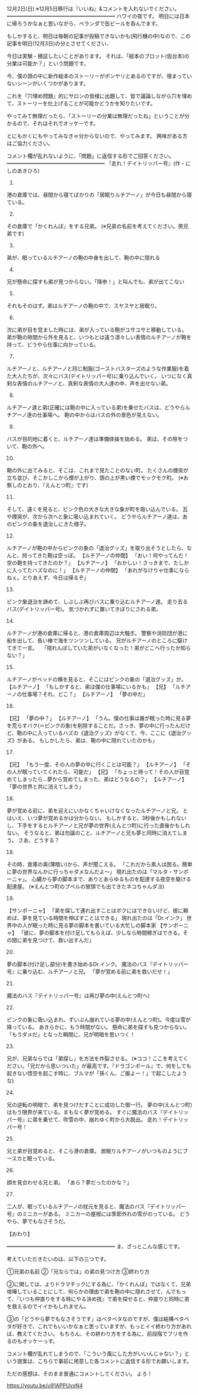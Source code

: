 12月2日(日) ※12月5日移行は『いいね』&コメントを入れないでください。
━━━━━━━━━━━━━━━━━━━━━
ハワイの夜です。
明日には日本に帰ろうかなぁと思いながら、ベランダで缶ビールを呑んでます。

もしかすると、明日は毎朝の記事が投稿できないかも(飛行機の中)なので、この記事を明日(12月3日)の分とさせてください、

今日は実験・検証したいことがあります。
それは、「絵本のプロット(仮台本)の分業は可能か？」という問題です。

今、僕の頭の中に新作絵本のストーリーがボンヤリとあるのですが、埋まっていないシーンがいくつかがあります。

これを『穴埋め問題』的にサロンの皆様に出題して、皆で議論しながら穴を埋めて、ストーリーを仕上げることが可能かどうかを知りたいです。

やってみて無理だったら、「ストーリーの分業は無理だったね」ということが分かるので、それはそれでオッケーです。

とにもかくにもやってみなきゃ分からないので、やってみます。
興味がある方はご協力ください。

コメント欄が乱れないように、「問題」に返信する形でご回答ください。
━━━━━━━━━━━━━━━━━━━
『走れ！デイトリッパー号』(作・にしのあきひろ)

1.
港の倉庫では、昼間から寝てばかりの「居眠りルチアーノ」が今日も昼間から寝ている。

2.
その倉庫で「かくれんぼ」をする兄弟。
(※兄弟の名前を考えてください。男兄弟です)

3.
弟が、眠っているルチアーノの鞄の中身を出して、鞄の中に隠れる

4.
兄が懸命に探すも弟が見つからない。「降参！」と叫んでも、弟が出てこない

5.
それもそのはず。弟はルチアーノの鞄の中で、スヤスヤと居眠り。

6.
次に弟が目を覚ました時には、弟が入っている鞄がユサユサと移動している。
弟が鞄の隙間から外を見ると、いつもとは違う凛々しい表情のルチアーノが鞄を持って、どうやら仕事に向かっている。

7.
ルチアーノと、ルチアーノと同じ制服(ゴーストバスターズのような作業服)を着た大人たちが、次々にバス(デイトリッパー号)に乗り込んでいく。
いつになく真剣な表情のルチアーノと、真剣な表情の大人達の中、声を出せない弟。

8.
ルチアーノ達と弟(正確には鞄の中に入っている弟)を乗せたバスは、どうやらルチアーノ達の仕事場へ。
鞄の中からはバスの外の景色が見えない。

9.
バスが目的地に着くと、ルチアーノ達は準備体操を始める。
弟は、その隙をついて、鞄の外へ。

10.
鞄の外に出てみると、そこは、これまで見たことのない町。
たくさんの煙突が立ち並び、そこかしこから煙が上がり、頭の上が黒い煙でモックモク町。
(※お察しのとおり、『えんとつ町』です)

11.
そして、遠くを見ると、ピンク色の大きな大きな象が町を吸い込んでいる。
瓦や煙突が、次から次へと象に吸い込まれていく。
どうやらルチアーノ達は、あのピンクの象を退治しにきた様子。

12.
ルチアーノが鞄の中からピンクの象の「退治グッズ」を取り出そうとしたら、なんと、持ってきた鞄は空っぽ。
【ルチアーノの仲間】
「おい！何やってんだ！空の鞄を持ってきたのか？」
【ルチアーノ】
「おかしい！さっきまで、たしかに入ってたハズなのに！」
【ルチアーノの仲間】
「あれがなけりゃ仕事にならねぇ。とりあえず、今日は帰るぞ」

13.
ピンク象退治を諦めて、しぶしぶ再びバスに乗り込むルチアーノ達。
走り去るバス(デイトリッパー号)。
気づかれずに置いてきぼりにされる弟。

14.
ルチアーノが港の倉庫に帰ると、港の倉庫周辺は大騒ぎ。
警察や消防団が港に船を出して、長い棒で海をツンツンしている。
兄がルチアーノのところに駆けてきて一言。　
「隠れんぼしていた弟がいなくなった！弟がどこへ行ったか知らない？」

15.
ルチアーノがベッドの横を見ると、そこにはピンクの象の「退治グッズ」が。
【ルチアーノ】
「もしかすると、弟は僕の仕事場にいるかも」
【兄】
「ルチアーノの仕事場？それ、どこ？」
【ルチアーノ】
「夢の中だ」

16.
【兄】
「夢の中？」
【ルチアーノ】
「うん。僕の仕事は誰が眠った時に見る夢を荒らすバク(＝ピンクの象)を削除することだ。さっき、夢の中に行ったんだけど、鞄の中に入っているハズの《退治グッズ》がなくて、今、ここに《退治グッズ》がある。
もしかしたら、弟は、鞄の中に隠れていたのかも」

17.
【兄】
「もう一度、その人の夢の中に行くことは可能？」
【ルチアーノ】
「その人が眠っていてくれたら、可能だ」
【兄】
「ちょっと待って！その人が目覚めてしまったら…夢から覚めてしまった、弟はどうなるの？」
【ルチアーノ】
「夢の世界と共に消えてしまう」

18.
夢が覚める前に、弟を迎えにいかなくちゃいけなくなったルチアーノと兄。
とはいえ、いつ夢が覚めるかは分からない。
もしかすると、3秒後かもしれないし、下手をするとルチアーノと兄が夢の世界(えんとつ町)に行った直後かもしれない。
そうなると、弟は勿論のこと、ルチアーノと兄も夢と同時に消えてしまう。
さあ、どうする？

18.
その時、倉庫の奥(薄暗い)から、声が聞こえる。
「これだから素人は困る。簡単に夢の世界なんかに行っちゃダメなんだよ～」
現れ出たのは「マルタ・サンポーニャ」。
心臓から夢の脚本まで、ありとあらゆるものを配達する夜空を駆ける配達屋。
(※えんとつ町のプペルの冒頭でも出てきたネコちゃんダヨ)

19.
【サンポーニャ】
「弟を探して連れ出すことはボクにはできないけど、彼に頼めば、夢を見ている時間を伸ばすことはできる」
現れ出たのは「Dr.インク」
世界中の人が眠った時に見る夢の脚本を書いている大忙しの脚本家
【サンポーニャ】
「彼に、夢の脚本を付け足してもらえば、少しなら時間稼ぎはできる。その間に弟を見つけて、救い出すんだ」

20.
夢の脚本(付け足し部分)を書き始めるDr.インク。
魔法のバス『デイトリッパー号』に乗り込む、ルチアーノと兄。
「夢が覚める前に弟を救いだせ！」

21.
魔法のバス『デイトリッパー号』は再び夢の中(えんとつ町へ)

22.
ピンクの象に吸い込まれ、ずいぶん崩れている夢の中(えんとつ町)。今度は雪が降っている。
あきらかに、もう時間がない。
懸命に弟を探すも見つからない。
「もうダメだ」となった瞬間に、兄が明暗を思いつく！

23.
兄が、兄弟ならでは「弟探し」を方法を炸裂させる。
(※ココ！ここを考えてください。「兄だから思いついた」が最高です。『ドラゴンボール』で、何をしても起きない悟空を起こす時に、ブルマが「孫くん、ご飯よー！」で起こしたような)

24.
兄の逆転の明暗で、弟を見つけだすことに成功した御一行。
夢の中(えんとつ町)はもう限界が来ている。まもなく夢が覚める。
すぐに魔法のバス『デイトリッパー号』に弟を乗せて、吹雪の中、崩れゆく町から大脱出。
走れ！デイトリッパー号！

25.
兄と弟が目覚めると、そこら港の倉庫。
居眠りルチアーノがいつものようにブースカと眠っている。

26.
顔を見合わせる兄と弟。
「あら？夢だったのかな？」

27.
二人が、眠っているルチアーノの枕元を見ると、魔法のバス『デイトリッパー号』のミニカーがある。
ミニカーの屋根には季節外れの雪がのっている。
どうやら、夢でもなさそうだ。

【おわり】

━━━━━━━━━━━━━━━━━━━━━
ま、ざっとこんな感じです。

考えていただきたいのは、以下の三つです。

①兄弟の名前
②「兄ならでは」の弟の見つけ方
③終わり方

②に関しては、よりドラマチックにする為に、「かくれんぼ」ではなくて、兄弟喧嘩していることにして、何らかの理由で弟を鞄の中に隠れさせて、んでもって、『いつも仲直りをする時にやる決め技』で弟を探せると、仲直りと同時に弟を救えるのでイイかもしれません。

③の「どうやら夢でもなさそうです」はベタベタなのですが、僕は結構ベタベタが好きで、これでもいいかなぁと思っていますが、もっとイイ終わり方があれば、教えてください。
もちろん、その終わり方をする為に、前段階でフリを作るのもオッケーっす。

コメント欄が乱れてしまうので、「こういう風にした方がいいんじゃない？」という提案は、こちらで事前に用意した各コメントに返信する形でお願いします。

ただの感想は、そのまま普通にコメントしてください。
よろ！

https://youtu.be/u91APPUvxN4
